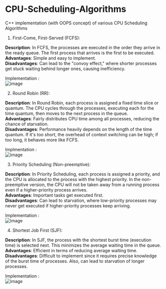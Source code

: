 # CPU-Scheduling-Algorithms
C++ implementation (with OOPS concept) of various CPU Scheduling Algorithms 
1. First-Come, First-Served (FCFS):

**Description**: In FCFS, the processes are executed in the order they arrive in the ready queue. The first process that arrives is the first to be executed. \
**Advantages**: Simple and easy to implement. \
**Disadvantages**: Can lead to the "convoy effect," where shorter processes get stuck waiting behind longer ones, causing inefficiency. 

Implementation : \
![image](https://github.com/user-attachments/assets/937469c7-418e-48f5-845b-185101afdc9a)


2. Round Robin (RR):

**Description**: In Round Robin, each process is assigned a fixed time slice or quantum. The CPU cycles through the processes, executing each for the time quantum, then moves to the next process in the queue. \
**Advantages**: Fairly distributes CPU time among all processes, reducing the chance of starvation. \
**Disadvantages**: Performance heavily depends on the length of the time quantum. If it's too short, the overhead of context switching can be high; if too long, it behaves more like FCFS. 

Implmentation : \
![image](https://github.com/user-attachments/assets/5071d174-a5c3-4d04-aa2f-92f9c47716ba)


3. Priority Scheduling (Non-preemptive):

**Description**: In Priority Scheduling, each process is assigned a priority, and the CPU is allocated to the process with the highest priority. In the non-preemptive version, the CPU will not be taken away from a running process even if a higher-priority process arrives. \
**Advantages**: Important tasks get executed first. \
**Disadvantages**: Can lead to starvation, where low-priority processes may never get executed if higher-priority processes keep arriving. 

Implementation : \
![image](https://github.com/user-attachments/assets/9b414b56-f394-4617-bc8b-259185f682cc)


4. Shortest Job First (SJF):

**Description**: In SJF, the process with the shortest burst time (execution time) is selected next. This minimizes the average waiting time in the queue. \
**Advantages**: Efficient in terms of reducing average waiting time. \
**Disadvantages**: Difficult to implement since it requires precise knowledge of the burst time of processes. Also, can lead to starvation of longer processes. 

Implementation : \
![image](https://github.com/user-attachments/assets/d55041ec-e057-4f51-ac61-1db289ad873b)

